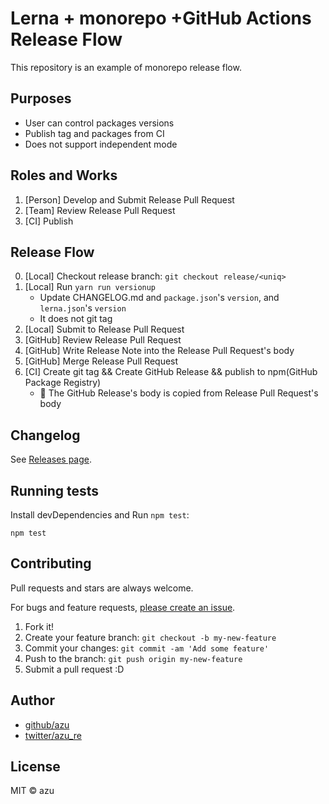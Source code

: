# Lerna + monorepo +GitHub Actions Release Flow

This repository is an example of monorepo release flow.

## Purposes

- User can control packages versions
- Publish tag and packages from CI
- Does not support independent mode

## Roles and Works

1. [Person] Develop and Submit Release Pull Request
2. [Team] Review Release Pull Request
3. [CI] Publish

## Release Flow

0. [Local] Checkout release branch: `git checkout release/<uniq>`
1. [Local] Run `yarn run versionup`
    - Update CHANGELOG.md and `package.json`'s `version`, and `lerna.json`'s `version`
    - It does not git tag
2. [Local] Submit to Release Pull Request
3. [GitHub] Review Release Pull Request
4. [GitHub] Write Release Note into the Release Pull Request's body
4. [GitHub] Merge Release Pull Request
5. [CI] Create git tag && Create GitHub Release && publish to npm(GitHub Package Registry)
    - :memo: The GitHub Release's body is copied from Release Pull Request's body

## Changelog

See [Releases page](https://github.com/azu/lerna-monorepo-github-actions-release/releases).

## Running tests

Install devDependencies and Run `npm test`:

    npm test

## Contributing

Pull requests and stars are always welcome.

For bugs and feature requests, [please create an issue](https://github.com/azu/lerna-monorepo-github-actions-release/issues).

1. Fork it!
2. Create your feature branch: `git checkout -b my-new-feature`
3. Commit your changes: `git commit -am 'Add some feature'`
4. Push to the branch: `git push origin my-new-feature`
5. Submit a pull request :D

## Author

- [github/azu](https://github.com/azu)
- [twitter/azu_re](https://twitter.com/azu_re)

## License

MIT © azu
